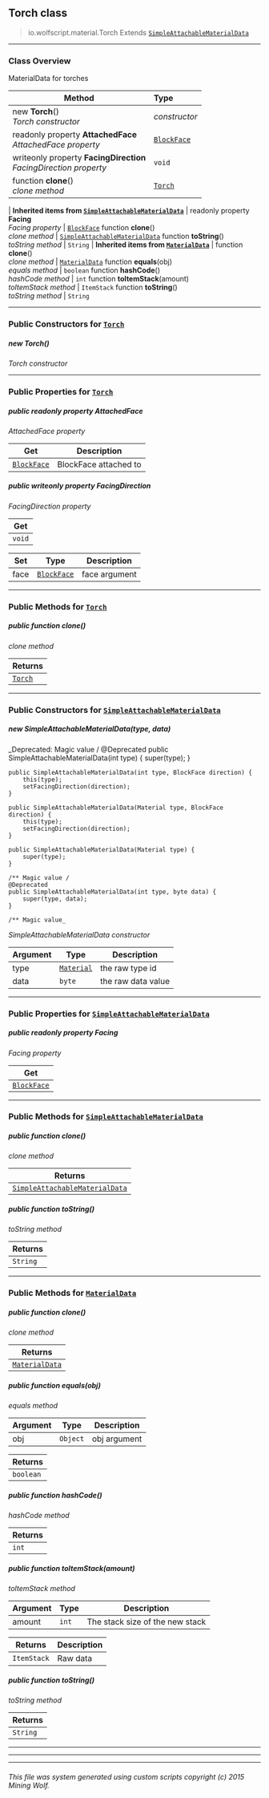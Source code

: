 ## Torch __class__

>io.wolfscript.material.Torch
>Extends [`SimpleAttachableMaterialData`](SimpleAttachableMaterialData.md)

---

### Class Overview

MaterialData for torches

Method | Type   
--- | :--- 
new __Torch__() <br> _Torch constructor_ | _constructor_
 readonly property __AttachedFace__ <br> _AttachedFace property_ | [`BlockFace`](..\block\BlockFace.md)
 writeonly property __FacingDirection__ <br> _FacingDirection property_ | `void`
 function __clone__() <br> _clone method_ | [`Torch`](Torch.md)
 |
__Inherited items from [`SimpleAttachableMaterialData`](SimpleAttachableMaterialData.md)__ |
 readonly property __Facing__ <br> _Facing property_ | [`BlockFace`](..\block\BlockFace.md)
 function __clone__() <br> _clone method_ | [`SimpleAttachableMaterialData`](SimpleAttachableMaterialData.md)
 function __toString__() <br> _toString method_ | `String`
 |
__Inherited items from [`MaterialData`](MaterialData.md)__ |
 function __clone__() <br> _clone method_ | [`MaterialData`](MaterialData.md)
 function __equals__(obj) <br> _equals method_ | `boolean`
 function __hashCode__() <br> _hashCode method_ | `int`
 function __toItemStack__(amount) <br> _toItemStack method_ | `ItemStack`
 function __toString__() <br> _toString method_ | `String`







---

### Public Constructors for [`Torch`](Torch.md)

##### <a id='torch'></a>new __Torch__() 

_Torch constructor_


---

### Public Properties for [`Torch`](Torch.md)

##### <a id='attachedface'></a>public  readonly property __AttachedFace__

_AttachedFace property_

Get | Description
--- | --- 
[`BlockFace`](..\block\BlockFace.md) | BlockFace attached to



##### <a id='facingdirection'></a>public  writeonly property __FacingDirection__

_FacingDirection property_

Get | 
--- | 
`void` |

Set | Type | Description  
--- | --- | --- 
face | [`BlockFace`](..\block\BlockFace.md) | face argument


---

### Public Methods for [`Torch`](Torch.md)

##### <a id='clone'></a>public  function __clone__()

_clone method_

Returns | 
--- | 
[`Torch`](Torch.md) |


---
### Public Constructors for [`SimpleAttachableMaterialData`](SimpleAttachableMaterialData.md)

##### <a id='simpleattachablematerialdata'></a>new __SimpleAttachableMaterialData__(type, data) 
_Deprecated: Magic value /
    @Deprecated
    public SimpleAttachableMaterialData(int type) {
        super(type);
    }

    public SimpleAttachableMaterialData(int type, BlockFace direction) {
        this(type);
        setFacingDirection(direction);
    }

    public SimpleAttachableMaterialData(Material type, BlockFace direction) {
        this(type);
        setFacingDirection(direction);
    }

    public SimpleAttachableMaterialData(Material type) {
        super(type);
    }

    /** Magic value /
    @Deprecated
    public SimpleAttachableMaterialData(int type, byte data) {
        super(type, data);
    }

    /** Magic value_

_SimpleAttachableMaterialData constructor_

Argument | Type | Description  
--- | --- | --- 
type | [`Material`](..\Material.md) | the raw type id
data | `byte` | the raw data value

---

### Public Properties for [`SimpleAttachableMaterialData`](SimpleAttachableMaterialData.md)

##### <a id='facing'></a>public  readonly property __Facing__

_Facing property_

Get | 
--- | 
[`BlockFace`](..\block\BlockFace.md) |



---

### Public Methods for [`SimpleAttachableMaterialData`](SimpleAttachableMaterialData.md)

##### <a id='clone'></a>public  function __clone__()

_clone method_

Returns | 
--- | 
[`SimpleAttachableMaterialData`](SimpleAttachableMaterialData.md) |


##### <a id='tostring'></a>public  function __toString__()

_toString method_

Returns | 
--- | 
`String` |


---

### Public Methods for [`MaterialData`](MaterialData.md)

##### <a id='clone'></a>public  function __clone__()

_clone method_

Returns | 
--- | 
[`MaterialData`](MaterialData.md) |


##### <a id='equals'></a>public  function __equals__(obj)

_equals method_

Argument | Type | Description  
--- | --- | --- 
obj | `Object` | obj argument

Returns | 
--- | 
`boolean` |


##### <a id='hashcode'></a>public  function __hashCode__()

_hashCode method_

Returns | 
--- | 
`int` |


##### <a id='toitemstack'></a>public  function __toItemStack__(amount)

_toItemStack method_

Argument | Type | Description  
--- | --- | --- 
amount | `int` | The stack size of the new stack

Returns | Description
--- | --- 
`ItemStack` | Raw data


##### <a id='tostring'></a>public  function __toString__()

_toString method_

Returns | 
--- | 
`String` |


---


---


---


###### This file was system generated using custom scripts copyright (c) 2015 Mining Wolf.
	

